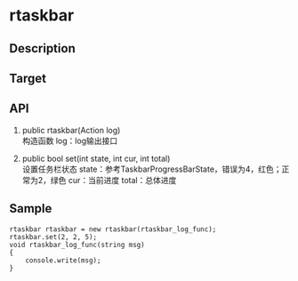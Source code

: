 # rtaskbar

## Description

## Target

## API
1. public rtaskbar(Action<string> log)  
构造函数
log：log输出接口

2. public bool set(int state, int cur, int total)  
设置任务栏状态
state：参考TaskbarProgressBarState，错误为4，红色；正常为2，绿色
cur：当前进度
total：总体进度

## Sample
```
rtaskbar rtaskbar = new rtaskbar(rtaskbar_log_func);
rtaskbar.set(2, 2, 5);
void rtaskbar_log_func(string msg)
{
    console.write(msg);
}
```